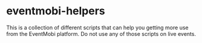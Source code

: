 # eventmobi-helpers
This is a collection of different scripts that can help you getting more use from the EventMobi platform. Do not use any of those scripts on live events.
